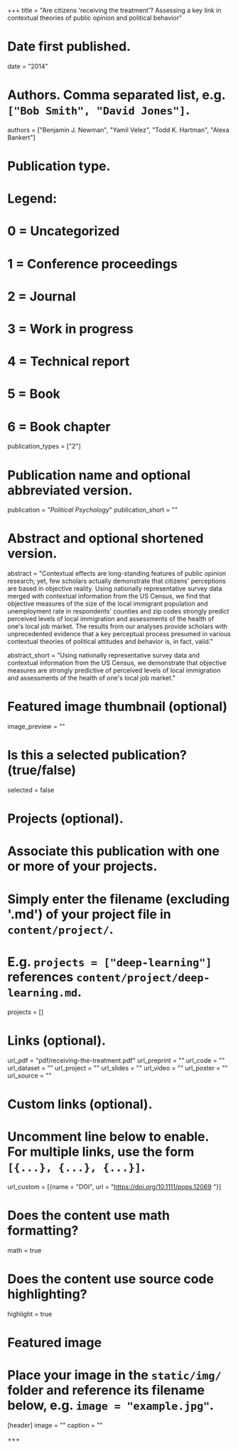 +++
title = "Are citizens 'receiving the treatment'? Assessing a key link in contextual theories of public opinion and political behavior"

# Date first published.
date = "2014"

# Authors. Comma separated list, e.g. `["Bob Smith", "David Jones"]`.
authors = ["Benjamin J. Newman", "Yamil Velez", "Todd K. Hartman", "Alexa Bankert"]

# Publication type.
# Legend:
# 0 = Uncategorized
# 1 = Conference proceedings
# 2 = Journal
# 3 = Work in progress
# 4 = Technical report
# 5 = Book
# 6 = Book chapter
publication_types = ["2"]

# Publication name and optional abbreviated version.
publication = "*Political Psychology*"
publication_short = ""

# Abstract and optional shortened version.
abstract = "Contextual effects are long-standing features of public opinion research; yet, few scholars actually demonstrate that citizens' perceptions are based in objective reality. Using nationally representative survey data merged with contextual information from the US Census, we find that objective measures of the size of the local immigrant population and unemployment rate in respondents' counties and zip codes strongly predict perceived levels of local immigration and assessments of the health of one's local job market. The results from our analyses provide scholars with unprecedented evidence that a key perceptual process presumed in various contextual theories of political attitudes and behavior is, in fact, valid."

abstract_short = "Using nationally representative survey data and contextual information from the US Census, we demonstrate that objective measures are strongly predictive of perceived levels of local immigration and assessments of the health of one's local job market."

# Featured image thumbnail (optional)
image_preview = ""

# Is this a selected publication? (true/false)
selected = false

# Projects (optional).
#   Associate this publication with one or more of your projects.
#   Simply enter the filename (excluding '.md') of your project file in `content/project/`.
#   E.g. `projects = ["deep-learning"]` references `content/project/deep-learning.md`.
projects = []

# Links (optional).
url_pdf = "pdf/receiving-the-treatment.pdf"
url_preprint = ""
url_code = ""
url_dataset = ""
url_project = ""
url_slides = ""
url_video = ""
url_poster = ""
url_source = ""

# Custom links (optional).
#   Uncomment line below to enable. For multiple links, use the form `[{...}, {...}, {...}]`.
url_custom = [{name = "DOI", url = "https://doi.org/10.1111/pops.12069 "}]

# Does the content use math formatting?
math = true

# Does the content use source code highlighting?
highlight = true

# Featured image
# Place your image in the `static/img/` folder and reference its filename below, e.g. `image = "example.jpg"`.
[header]
image = ""
caption = ""

+++
